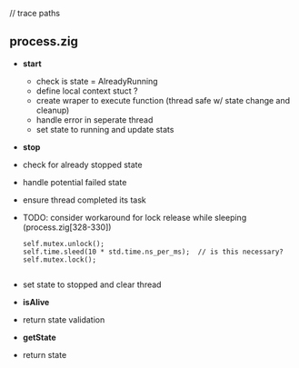 // trace paths
## process.zig
 
 - **start**
	- check is state = AlreadyRunning
	- define local context stuct ?
	- create wraper to execute function (thread safe w/ state change and cleanup)
	- handle error in seperate thread
	- set state to running and update stats

- **stop**
 - check for already stopped state
 - handle potential failed state
 - ensure thread completed its task
 - TODO: consider workaround for lock release while sleeping (process.zig[328-330])
 
   ```zig
   self.mutex.unlock();
   self.time.sleed(10 * std.time.ns_per_ms);  // is this necessary?
   self.mutex.lock();
    
   ```
 - set state to stopped and clear thread

- **isAlive**
 - return state validation

- **getState**
 - return state

 
